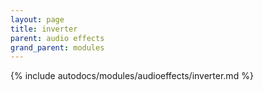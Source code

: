 ```yaml
---
layout: page
title: inverter
parent: audio effects
grand_parent: modules
---
```


{% include autodocs/modules/audioeffects/inverter.md %}
